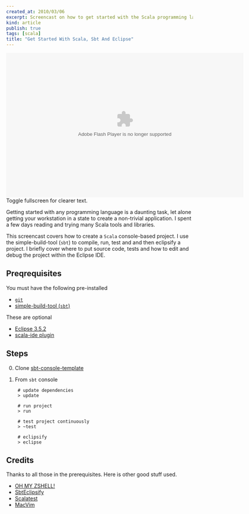 ```yaml
---
created_at: 2010/03/06
excerpt: Screencast on how to get started with the Scala programming language using simple-build-tool (sbt) and Eclipse
kind: article
publish: true
tags: [scala]
title: "Get Started With Scala, Sbt And Eclipse"
---
```


<div class="screencast">
    <div><embed src="http://blip.tv/play/hasFgcucKAA" type="application/x-shockwave-flash" width="640" height="390" allowscriptaccess="always" allowfullscreen="true"></embed></div>
    <div>Toggle fullscreen for clearer text.</div>
</div>

Getting started with any programming language is a daunting task, let alone
getting your workstation in a state to create a non-trivial
application. I spent a few days reading and trying many Scala tools and libraries.

This screencast covers how to create a `Scala` console-based project.
I use the simple-build-tool (`sbt`) to compile, run, test and and then eclipsify
a project. I briefly cover where to put source code, tests and how to edit
and debug the project within the Eclipse IDE.

## Preqrequisites

You must have the following pre-installed

- [`git`](http://git-scm.com/download)
- [simple-build-tool (`sbt`)](http://code.google.com/p/simple-build-tool/)

These are optional

- [Eclipse 3.5.2](http://www.eclipse.org/downloads/)
- [scala-ide plugin](http://www.scala-lang.org/node/94)



## Steps

0. Clone [sbt-console-template](http://github.com/mgutz/sbt-console-template)
1. From `sbt` console

        # update dependencies
        > update
    
        # run project
        > run
    
        # test project continuously
        > ~test
        
        # eclipsify
        > eclipse

## Credits

Thanks to all those in the prerequisites. Here is other good stuff used.

- [OH MY ZSHELL!](http://github.com/robbyrussell/oh-my-zsh)
- [SbtEclipsify](http://github.com/musk/SbtEclipsify)
- [Scalatest](http://www.scalatest.org/)
- [MacVim](http://code.google.com/p/macvim/)

